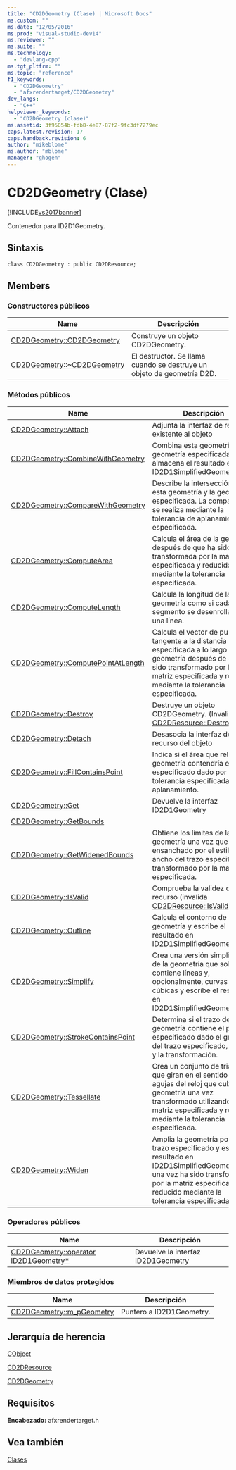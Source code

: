 ```yaml
---
title: "CD2DGeometry (Clase) | Microsoft Docs"
ms.custom: ""
ms.date: "12/05/2016"
ms.prod: "visual-studio-dev14"
ms.reviewer: ""
ms.suite: ""
ms.technology: 
  - "devlang-cpp"
ms.tgt_pltfrm: ""
ms.topic: "reference"
f1_keywords: 
  - "CD2DGeometry"
  - "afxrendertarget/CD2DGeometry"
dev_langs: 
  - "C++"
helpviewer_keywords: 
  - "CD2DGeometry (clase)"
ms.assetid: 3f95054b-fdb8-4e87-87f2-9fc3df7279ec
caps.latest.revision: 17
caps.handback.revision: 6
author: "mikeblome"
ms.author: "mblome"
manager: "ghogen"
---
```

# CD2DGeometry (Clase)
[!INCLUDE[vs2017banner](../../assembler/inline/includes/vs2017banner.md)]

Contenedor para ID2D1Geometry.  
  
## Sintaxis  
  
```  
class CD2DGeometry : public CD2DResource;  
```  
  
## Members  
  
### Constructores públicos  
  
|Name|Descripción|  
|----------|-----------------|  
|[CD2DGeometry::CD2DGeometry](../Topic/CD2DGeometry::CD2DGeometry.md)|Construye un objeto CD2DGeometry.|  
|[CD2DGeometry::~CD2DGeometry](../Topic/CD2DGeometry::~CD2DGeometry.md)|El destructor.  Se llama cuando se destruye un objeto de geometría D2D.|  
  
### Métodos públicos  
  
|Name|Descripción|  
|----------|-----------------|  
|[CD2DGeometry::Attach](../Topic/CD2DGeometry::Attach.md)|Adjunta la interfaz de recurso existente al objeto|  
|[CD2DGeometry::CombineWithGeometry](../Topic/CD2DGeometry::CombineWithGeometry.md)|Combina esta geometría con la geometría especificada y almacena el resultado en ID2D1SimplifiedGeometrySink.|  
|[CD2DGeometry::CompareWithGeometry](../Topic/CD2DGeometry::CompareWithGeometry.md)|Describe la intersección entre esta geometría y la geometría especificada.  La comparación se realiza mediante la tolerancia de aplanamiento especificada.|  
|[CD2DGeometry::ComputeArea](../Topic/CD2DGeometry::ComputeArea.md)|Calcula el área de la geometría después de que ha sido transformada por la matriz especificada y reducida mediante la tolerancia especificada.|  
|[CD2DGeometry::ComputeLength](../Topic/CD2DGeometry::ComputeLength.md)|Calcula la longitud de la geometría como si cada segmento se desenrollara en una línea.|  
|[CD2DGeometry::ComputePointAtLength](../Topic/CD2DGeometry::ComputePointAtLength.md)|Calcula el vector de punto y tangente a la distancia especificada a lo largo de la geometría después de que ha sido transformado por la matriz especificada y reducido mediante la tolerancia especificada.|  
|[CD2DGeometry::Destroy](../Topic/CD2DGeometry::Destroy.md)|Destruye un objeto CD2DGeometry.  \(Invalida [CD2DResource::Destroy](../Topic/CD2DResource::Destroy.md).\)|  
|[CD2DGeometry::Detach](../Topic/CD2DGeometry::Detach.md)|Desasocia la interfaz de recurso del objeto|  
|[CD2DGeometry::FillContainsPoint](../Topic/CD2DGeometry::FillContainsPoint.md)|Indica si el área que rellena la geometría contendría el punto especificado dado por la tolerancia especificada de aplanamiento.|  
|[CD2DGeometry::Get](../Topic/CD2DGeometry::Get.md)|Devuelve la interfaz ID2D1Geometry|  
|[CD2DGeometry::GetBounds](../Topic/CD2DGeometry::GetBounds.md)||  
|[CD2DGeometry::GetWidenedBounds](../Topic/CD2DGeometry::GetWidenedBounds.md)|Obtiene los límites de la geometría una vez que se ha ensanchado por el estilo y el ancho del trazo especificado y transformado por la matriz especificada.|  
|[CD2DGeometry::IsValid](../Topic/CD2DGeometry::IsValid.md)|Comprueba la validez del recurso \(invalida [CD2DResource::IsValid](../Topic/CD2DResource::IsValid.md)\).|  
|[CD2DGeometry::Outline](../Topic/CD2DGeometry::Outline.md)|Calcula el contorno de la geometría y escribe el resultado en ID2D1SimplifiedGeometrySink.|  
|[CD2DGeometry::Simplify](../Topic/CD2DGeometry::Simplify.md)|Crea una versión simplificada de la geometría que solo contiene líneas y, opcionalmente, curvas Bézier cúbicas y escribe el resultado en ID2D1SimplifiedGeometrySink.|  
|[CD2DGeometry::StrokeContainsPoint](../Topic/CD2DGeometry::StrokeContainsPoint.md)|Determina si el trazo de la geometría contiene el punto especificado dado el grosor del trazo especificado, el estilo y la transformación.|  
|[CD2DGeometry::Tessellate](../Topic/CD2DGeometry::Tessellate.md)|Crea un conjunto de triángulos que giran en el sentido de las agujas del reloj que cubren la geometría una vez transformado utilizando la matriz especificada y reducido mediante la tolerancia especificada.|  
|[CD2DGeometry::Widen](../Topic/CD2DGeometry::Widen.md)|Amplia la geometría por el trazo especificado y escribe el resultado en ID2D1SimplifiedGeometrySink una vez ha sido transformado por la matriz especificada y reducido mediante la tolerancia especificada.|  
  
### Operadores públicos  
  
|Name|Descripción|  
|----------|-----------------|  
|[CD2DGeometry::operator ID2D1Geometry\*](../Topic/CD2DGeometry::operator%20ID2D1Geometry*.md)|Devuelve la interfaz ID2D1Geometry|  
  
### Miembros de datos protegidos  
  
|Name|Descripción|  
|----------|-----------------|  
|[CD2DGeometry::m\_pGeometry](../Topic/CD2DGeometry::m_pGeometry.md)|Puntero a ID2D1Geometry.|  
  
## Jerarquía de herencia  
 [CObject](../../mfc/reference/cobject-class.md)  
  
 [CD2DResource](../../mfc/reference/cd2dresource-class.md)  
  
 [CD2DGeometry](../../mfc/reference/cd2dgeometry-class.md)  
  
## Requisitos  
 **Encabezado:** afxrendertarget.h  
  
## Vea también  
 [Clases](../../mfc/reference/mfc-classes.md)